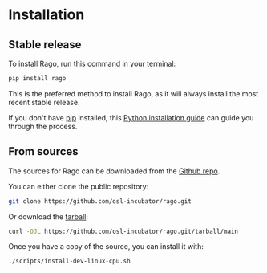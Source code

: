 # Installation

## Stable release

To install Rago, run this command in your terminal:

```bash
pip install rago
```

This is the preferred method to install Rago, as it will always install the most
recent stable release.

If you don't have [pip](https://pip.pypa.io) installed, this
[Python installation guide](http://docs.python-guide.org/en/latest/starting/installation/)
can guide you through the process.

## From sources

The sources for Rago can be downloaded from the
[Github repo](https://github.com/osl-incubator/rago.git).

You can either clone the public repository:

```bash
git clone https://github.com/osl-incubator/rago.git
```

Or download the
[tarball](https://github.com/osl-incubator/rago.git/tarball/main):

```bash
curl -OJL https://github.com/osl-incubator/rago.git/tarball/main
```

Once you have a copy of the source, you can install it with:

```bash
./scripts/install-dev-linux-cpu.sh
```

